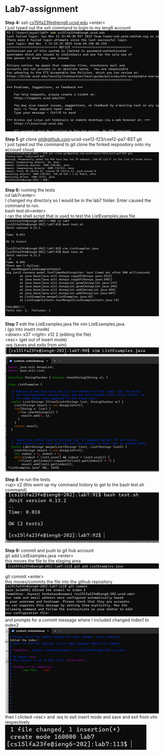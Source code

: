 # Lab7-assignment
**Step 4:** ssh cs15lfa23fe@ieng6.ucsd.edu \<enter> <br>
I just typed out the ssh command to login to my ieng6 account <br>
![Image](Lab7_S4.png)<br>

**Step 5** git clone git@github.com:ucsd-cse12-f23/cse12-pa7-BST.git<enter> <br>
I just typed out the command to git clone the forked respository onto my account cloud. <br>
![Image](Lab7_S5.png)<br>

**Step 6:** running the tests<br>
cd lab7\<enter> <br>
I changed my directory so I would be in the lab7 folder. Enter caused the command to run. <br>
bash test.sh\<enter> <br>
I ran the shell script that is used to test the ListExamples.java file <br>
![Image](Lab7_S6.png)<br>

**Step 7** edit the ListExamples.java file 
vim ListExamples.java<enter> <br>
i (go into insert mode) <br>
\<down> x37 \<right> x12 <backspace> 2 (editing the file)<br>
\<esc> (get out of insert mode)<br>
:wq (saves and exits from vim) <br>
![Image](Lab7_S7_P1.png)
![Image](Lab7_S7_P2.png)

**Step 8** re run the tests <br>
\<up> x2 (this went up my command history to get to the bash test.sh command) <br>
![Image](Lab7_S8.png)

**Step 9:** commit and push to git hub account <br>
git add ListExamples.java \<enter> <br>
this moves the file to the staging area<br>
![Image](Lab7_S9_P1.png) <br>

git commit \<enter> <br>
this moves/commits the file into the github repository <br>
![Image](Lab7_S9_P4.png) <br>
and prompts for a commit message where I included changed index1 to index2 
![Image](Lab7_S9_P2.png) <br>
then I clicked \<esc> and :wq to exit insert mode and save and exit from vim respectively <br>
![Image](Lab7_S9_P3.png) <br>

